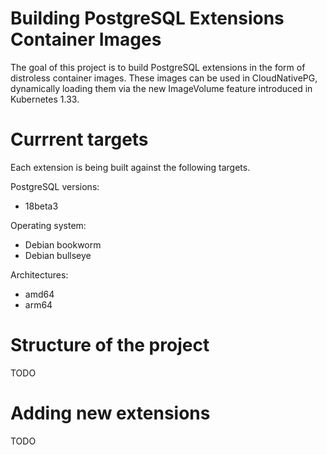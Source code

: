 # Building PostgreSQL Extensions Container Images

The goal of this project is to build PostgreSQL extensions in the form of
distroless container images. These images can be used in CloudNativePG,
dynamically loading them via the new ImageVolume feature introduced in
Kubernetes 1.33.

# Currrent targets

Each extension is being built against the following targets.

PostgreSQL versions:
- 18beta3

Operating system:
- Debian bookworm
- Debian bullseye

Architectures:
- amd64
- arm64

# Structure of the project

TODO

# Adding new extensions

TODO
